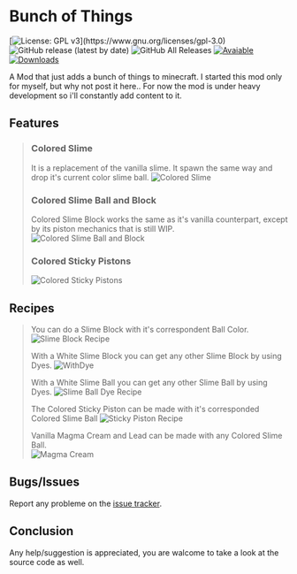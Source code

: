 # Bunch of Things

[![License: GPL v3](https://img.shields.io/badge/License-GPLv3-blue.svg?)](https://www.gnu.org/licenses/gpl-3.0)
![GitHub release (latest by date)](https://img.shields.io/github/v/release/Maarsupial/bunchofthings)
![GitHub All Releases](https://img.shields.io/github/downloads/Maarsupial/bunchofthings/total)
[![Avaiable](http://cf.way2muchnoise.eu/versions/405703.svg)](https://www.curseforge.com/minecraft/mc-mods/bunch-of-things)
[![Downloads](http://cf.way2muchnoise.eu/full_405703_downloads.svg)](https://www.curseforge.com/minecraft/mc-mods/bunch-of-things)

A Mod that just adds a bunch of things to minecraft.
I started this mod only for myself, but why not post it here..
For now the mod is under heavy development so i'll constantly add content to it.

## Features
> ### Colored Slime
> It is a replacement of the vanilla slime. It spawn the same way and drop it's current color slime ball.
> ![Colored Slime](https://i.ibb.co/QjCDFCq/slimes.png)
> ### Colored Slime Ball and Block
> Colored Slime Block works the same as it's vanilla counterpart, except by its piston mechanics that is still WIP.
> ![Colored Slime Ball and Block](https://i.ibb.co/dQxL6fr/coloredslime.png)
> ### Colored Sticky Pistons
> ![Colored Sticky Pistons](https://i.ibb.co/sgSWJQk/coloredpistons.png)

## Recipes
> You can do a Slime Block with it's correspondent Ball Color.
> ![Slime Block Recipe](https://i.ibb.co/47WmvgJ/blockrecipe.png)
>
> With a White Slime Block you can get any other Slime Block by using Dyes.
> ![WithDye](https://i.ibb.co/S3bGL3X/blockdyerecipe.png)
>
> With a White Slime Ball you can get any other Slime Ball by using Dyes.
> ![Slime Ball Dye Recipe](https://i.ibb.co/T21FL77/recipedye.png)
>
> The Colored Sticky Piston can be made with it's corresponded Colored Slime Ball
>![Sticky Piston Recipe](https://i.ibb.co/0y9fMH1/coloredpistonsrecipe.png)
>
> Vanilla Magma Cream and Lead can be made with any Colored Slime Ball.  
>![Magma Cream](https://i.ibb.co/6XJcFG4/lead.png)
>

## Bugs/Issues
Report any probleme on the [issue tracker](https://github.com/Maarsupial/morethings/issues).

## Conclusion
Any help/suggestion is appreciated, you are walcome to take a look at the source code as well.